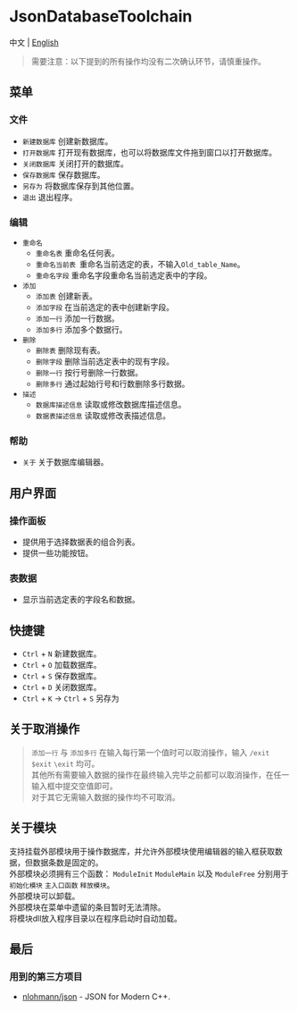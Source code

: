 # JsonDatabaseToolchain

中文 | [English](http://www.github.com/Coder33485/JsonDatabaseToolchain/blob/master/README.md)

> 需要注意：以下提到的所有操作均没有二次确认环节，请慎重操作。

## 菜单

### 文件

- `新建数据库` 创建新数据库。
- `打开数据库` 打开现有数据库，也可以将数据库文件拖到窗口以打开数据库。
- `关闭数据库` 关闭打开的数据库。
- `保存数据库` 保存数据库。
- `另存为` 将数据库保存到其他位置。
- `退出` 退出程序。

### 编辑

- `重命名`
	- `重命名表` 重命名任何表。
	- `重命名当前表 `重命名当前选定的表，不输入`Old_table_Name`。
	- `重命名字段` 重命名字段重命名当前选定表中的字段。
- `添加`
	- `添加表` 创建新表。
	- `添加字段` 在当前选定的表中创建新字段。
	- `添加一行` 添加一行数据。
	- `添加多行` 添加多个数据行。
- `删除`
	- `删除表` 删除现有表。
	- `删除字段` 删除当前选定表中的现有字段。
	- `删除一行` 按行号删除一行数据。
	- `删除多行` 通过起始行号和行数删除多行数据。
- `描述`
	- `数据库描述信息` 读取或修改数据库描述信息。
	- `数据表描述信息` 读取或修改表描述信息。

### 帮助

- `关于` 关于数据库编辑器。

## 用户界面

### 操作面板

- 提供用于选择数据表的组合列表。
- 提供一些功能按钮。

### 表数据

- 显示当前选定表的字段名和数据。

## 快捷键

- `Ctrl` + `N` 新建数据库。
- `Ctrl` + `O` 加载数据库。
- `Ctrl` + `S` 保存数据库。
- `Ctrl` + `D` 关闭数据库。
- `Ctrl` + `K` -> `Ctrl` + `S` 另存为

## 关于取消操作

> `添加一行` 与 `添加多行` 在输入每行第一个值时可以取消操作，输入 `/exit` `$exit` `\exit` 均可。<br/>
> 其他所有需要输入数据的操作在最终输入完毕之前都可以取消操作，在任一输入框中提交空值即可。<br/>
> 对于其它无需输入数据的操作均不可取消。

## 关于模块

支持挂载外部模块用于操作数据库，并允许外部模块使用编辑器的输入框获取数据，但数据条数是固定的。<br/>
外部模块必须拥有三个函数：  `ModuleInit` `ModuleMain` 以及 `ModuleFree` 分别用于 `初始化模块` `主入口函数` `释放模块`。<br/>
外部模块可以卸载。<br/>
外部模块在菜单中遗留的条目暂时无法清除。<br/>
将模块dll放入程序目录以在程序启动时自动加载。

## 最后

### 用到的第三方项目

- [nlohmann/json](https://github.com/nlohmann/json) - JSON for Modern C++.
